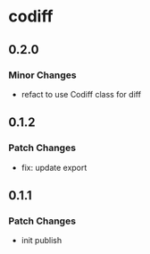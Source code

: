 # codiff

## 0.2.0

### Minor Changes

- refact to use Codiff class for diff

## 0.1.2

### Patch Changes

- fix: update export

## 0.1.1

### Patch Changes

- init publish
